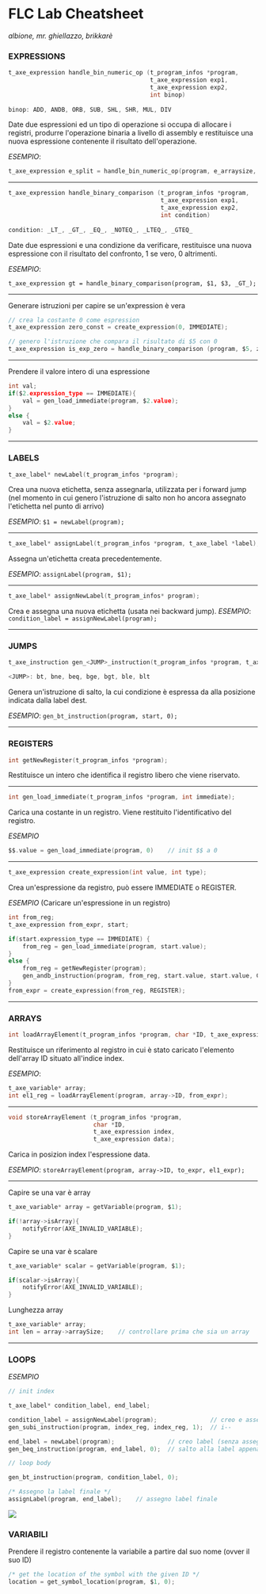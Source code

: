 # FLC Lab Cheatsheet

*albione, mr. ghiellazzo, brikkarè*

### EXPRESSIONS

```c
t_axe_expression handle_bin_numeric_op (t_program_infos *program, 
										t_axe_expression exp1, 
										t_axe_expression exp2, 
										int binop)
										
binop: ADD, ANDB, ORB, SUB, SHL, SHR, MUL, DIV
```

Date due espressioni ed un tipo di operazione si occupa di allocare i registri, produrre l'operazione binaria a livello di assembly e restituisce una nuova espressione contenente il risultato dell'operazione.

*ESEMPIO*: 

```c
t_axe_expression e_split = handle_bin_numeric_op(program, e_arraysize, $3, SUB);
```

----------

```C
t_axe_expression handle_binary_comparison (t_program_infos *program, 
                                           t_axe_expression exp1, 
                                           t_axe_expression exp2, 
                                           int condition)
    
condition: _LT_, _GT_, _EQ_, _NOTEQ_, _LTEQ_, _GTEQ_
```

Date due espressioni e una condizione da verificare, restituisce una nuova espressione con il risultato del confronto, 1 se vero, 0 altrimenti.

*ESEMPIO*: 

```
t_axe_expression gt = handle_binary_comparison(program, $1, $3, _GT_);
```
-----

Generare istruzioni per capire se un'expression è vera

```C
// crea la costante 0 come espression
t_axe_expression zero_const = create_expression(0, IMMEDIATE);

// genero l'istruzione che compara il risultato di $5 con 0
t_axe_expression is_exp_zero = handle_binary_comparison (program, $5, zero_const, _EQ_);
```

---

Prendere il valore intero di una espressione

```C
int val;
if($2.expression_type == IMMEDIATE){
    val = gen_load_immediate(program, $2.value);
}
else {
    val = $2.value;
}
```

---

### LABELS

```C
t_axe_label* newLabel(t_program_infos *program);
```


Crea una nuova etichetta, senza assegnarla, utilizzata per i forward jump (nel momento in cui genero l'istruzione di salto non ho ancora assegnato l'etichetta nel punto di arrivo)

*ESEMPIO*: `$1 = newLabel(program);`

--------------

```C
t_axe_label* assignLabel(t_program_infos *program, t_axe_label *label);
```

Assegna un'etichetta creata precedentemente.

*ESEMPIO*:  `assignLabel(program, $1);`

------------

```C
t_axe_label* assignNewLabel(t_program_infos* program);
```

Crea e assegna una nuova etichetta (usata nei backward jump).
*ESEMPIO*:  `condition_label = assignNewLabel(program);`

-----

### JUMPS

```C
t_axe_instruction gen_<JUMP>_instruction(t_program_infos *program, t_axe_label * dest, int addr);

<JUMP>: bt, bne, beq, bge, bgt, ble, blt
```


Genera un'istruzione di salto, la cui condizione è espressa da <JUMP> alla posizione indicata dalla label dest.

*ESEMPIO*:  `gen_bt_instruction(program, start, 0);`

-----

### REGISTERS

```C
int getNewRegister(t_program_infos *program);
```


Restituisce un intero che identifica il registro libero che viene riservato.

----------------

```C
int gen_load_immediate(t_program_infos *program, int immediate);
```

Carica una costante in un registro. Viene restituito l'identificativo del registro.

*ESEMPIO*

```C
$$.value = gen_load_immediate(program, 0)    // init $$ a 0
```

----------

```C
t_axe_expression create_expression(int value, int type);
```

Crea un'espressione da registro, può essere IMMEDIATE o REGISTER.

*ESEMPIO* (Caricare un'espressione in un registro)

```C
int from_reg;
t_axe_expression from_expr, start;

if(start.expression_type == IMMEDIATE) {
	from_reg = gen_load_immediate(program, start.value);
}
else {
	from_reg = getNewRegister(program);
	gen_andb_instruction(program, from_reg, start.value, start.value, CG_DIRECT_ALL);
}
from_expr = create_expression(from_reg, REGISTER);
```

---

### ARRAYS

```C
int loadArrayElement(t_program_infos *program, char *ID, t_axe_expression index);
```

Restituisce un riferimento al registro in cui è stato caricato l'elemento dell'array ID situato all'indice index.

*ESEMPIO*: 

```C
t_axe_variable* array;
int el1_reg = loadArrayElement(program, array->ID, from_expr);
```

-------------

```C
void storeArrayElement (t_program_infos *program, 
                        char *ID, 
                        t_axe_expression index, 
                        t_axe_expression data);
```

Carica in posizion index l'espressione data.

*ESEMPIO*: `storeArrayElement(program, array->ID, to_expr, el1_expr);`

-----

Capire se una var è array

```C
t_axe_variable* array = getVariable(program, $1);

if(!array->isArray){
    notifyError(AXE_INVALID_VARIABLE);
}
```

Capire se una var è scalare

```C
t_axe_variable* scalar = getVariable(program, $1);

if(scalar->isArray){
    notifyError(AXE_INVALID_VARIABLE);
}
```

Lunghezza array

```C
t_axe_variable* array;
int len = array->arraySize;    // controllare prima che sia un array
```

---

### LOOPS

*ESEMPIO*

```C
// init index

t_axe_label* condition_label, end_label;

condition_label = assignNewLabel(program);               // creo e assegno label
gen_subi_instruction(program, index_reg, index_reg, 1);  // i--

end_label = newLabel(program);               // creo label (senza assegnarla)
gen_beq_instruction(program, end_label, 0);  // salto alla label appena creata

// loop body

gen_bt_instruction(program, condition_label, 0);

/* Assegno la label finale */
assignLabel(program, end_label);    // assegno label finale
```

![](/home/elvis/Pictures/flc.png)

### VARIABILI

Prendere il registro contenente la variabile a partire dal suo nome (ovver il suo ID)

```C
/* get the location of the symbol with the given ID */
location = get_symbol_location(program, $1, 0);
```

